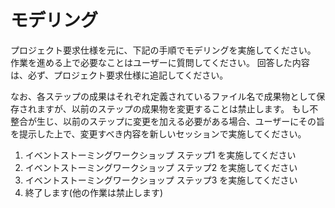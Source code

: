# モデリング

プロジェクト要求仕様を元に、下記の手順でモデリングを実施してください。
作業を進める上で必要なことはユーザーに質問してください。
回答した内容は、必ず、プロジェクト要求仕様に追記してください。

なお、各ステップの成果はそれぞれ定義されているファイル名で成果物として保存されますが、以前のステップの成果物を変更することは禁止します。
もし不整合が生じ、以前のステップに変更を加える必要がある場合、ユーザーにその旨を提示した上で、変更すべき内容を新しいセッションで実施してください。

1. イベントストーミングワークショップ ステップ1 を実施してください
1. イベントストーミングワークショップ ステップ2 を実施してください
1. イベントストーミングワークショップ ステップ3 を実施してください
1. 終了します(他の作業は禁止します)
